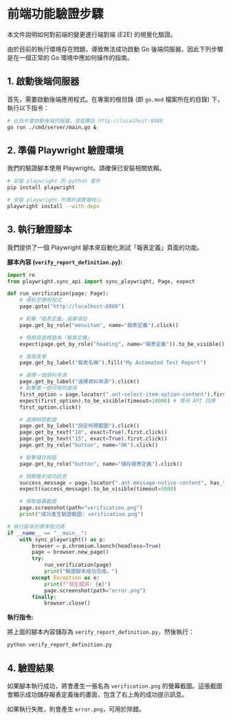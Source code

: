 # 前端功能驗證步驟

本文件說明如何對前端的變更進行端對端 (E2E) 的視覺化驗證。

由於目前的執行環境存在問題，導致無法成功啟動 Go 後端伺服器，因此下列步驟是在一個正常的 Go 環境中應如何操作的指南。

## 1. 啟動後端伺服器

首先，需要啟動後端應用程式。在專案的根目錄 (即 `go.mod` 檔案所在的目錄) 下，執行以下指令：

```bash
# 此指令會啟動後端伺服器，並監聽在 http://localhost:8080
go run ./cmd/server/main.go &
```

## 2. 準備 Playwright 驗證環境

我們的驗證腳本使用 Playwright。請確保已安裝相關依賴。

```bash
# 安裝 playwright 的 python 套件
pip install playwright

# 安裝 playwright 所需的瀏覽器核心
playwright install --with-deps
```

## 3. 執行驗證腳本

我們提供了一個 Playwright 腳本來自動化測試「報表定義」頁面的功能。

**腳本內容 (`verify_report_definition.py`):**

```python
import re
from playwright.sync_api import sync_playwright, Page, expect

def run_verification(page: Page):
    # 導航至應用程式
    page.goto("http://localhost:8080")

    # 點擊「報表定義」選單項目
    page.get_by_role("menuitem", name="報表定義").click()

    # 預期頁面標題為「報表定義」
    expect(page.get_by_role("heading", name="報表定義")).to_be_visible()

    # 填寫表單
    page.get_by_label("報表名稱").fill("My Automated Test Report")

    # 選擇一個資料來源
    page.get_by_label("選擇資料來源").click()
    # 點擊第一個可用的選項
    first_option = page.locator(".ant-select-item-option-content").first
    expect(first_option).to_be_visible(timeout=10000) # 等待 API 回應
    first_option.click()

    # 選擇時間範圍
    page.get_by_label("設定時間範圍").click()
    page.get_by_text("10", exact=True).first.click()
    page.get_by_text("15", exact=True).first.click()
    page.get_by_role("button", name="OK").click()

    # 點擊儲存按鈕
    page.get_by_role("button", name="儲存報表定義").click()

    # 預期看到成功訊息
    success_message = page.locator(".ant-message-notice-content", has_text="報表定義已成功儲存！")
    expect(success_message).to_be_visible(timeout=5000)

    # 擷取螢幕截圖
    page.screenshot(path="verification.png")
    print("成功產生驗證截圖: verification.png")

# 執行腳本的標準程式碼
if __name__ == "__main__":
    with sync_playwright() as p:
        browser = p.chromium.launch(headless=True)
        page = browser.new_page()
        try:
            run_verification(page)
            print("驗證腳本成功完成。")
        except Exception as e:
            print(f"發生錯誤: {e}")
            page.screenshot(path="error.png")
        finally:
            browser.close()
```

**執行指令:**

將上面的腳本內容儲存為 `verify_report_definition.py`，然後執行：

```bash
python verify_report_definition.py
```

## 4. 驗證結果

如果腳本執行成功，將會產生一張名為 `verification.png` 的螢幕截圖。這張截圖會顯示成功儲存報表定義後的畫面，包含了右上角的成功提示訊息。

如果執行失敗，則會產生 `error.png`，可用於除錯。
